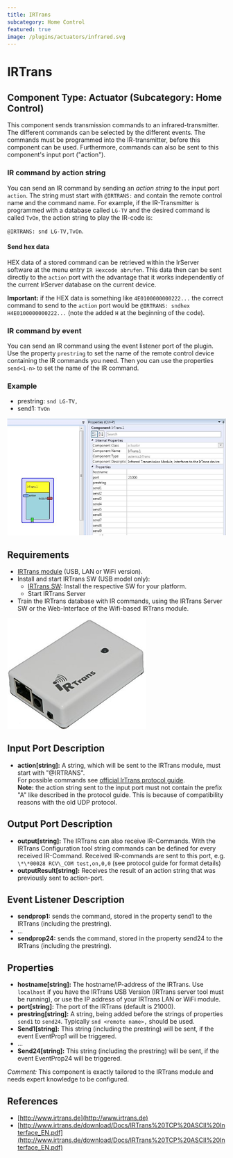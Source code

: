 ```yaml
---
title: IRTrans
subcategory: Home Control
featured: true
image: /plugins/actuators/infrared.svg
---
```


# IRTrans

## Component Type: Actuator (Subcategory: Home Control)

This component sends transmission commands to an infrared-transmitter. The different commands can be selected by the different events. The commands must be programmed into the IR-transmitter, before this component can be used. Furthermore, commands can also be sent to this component's input port ("action").

### IR command by action string

You can send an IR command by sending an _action string_ to the input port `action`. The string must start with `@IRTRANS:` and contain the remote control name and the command name. For example, if the IR-Transmitter is programmed with a database called `LG-TV` and the desired command is called `TvOn`, the action string to play the IR-code is:

`@IRTRANS: snd LG-TV,TvOn`.

#### Send hex data
HEX data of a stored command can be retrieved within the IrServer software at the menu entry `IR Hexcode abrufen`. This data then can be sent directly to the `action` port with the advantage that it works independently of the current IrServer database on the current device.

**Important:** if the HEX data is something like `4E0100000000222...` the correct command to send to the `action` port would be `@IRTRANS: sndhex H4E0100000000222...` (note the added `H` at the beginning of the code).

### IR command by event

You can send an IR command using the event listener port of the plugin. Use the property `prestring` to set the name of the remote control device containing the IR commands you need. Then you can use the properties `send<1-n>` to set the name of the IR command.

### Example

- prestring: `snd LG-TV,`
- send1: `TvOn`

![Screenshot: IRTrans plugin](./img/irtrans.jpg "Screenshot: IRTrans plugin")

## Requirements

- [IRTrans module](http://www.irtrans.de) (USB, LAN or WiFi version).
- Install and start IRTrans SW (USB model only):
  - [IRTrans SW](http://www.irtrans.de/de/download/): Install the respective SW for your platform.
  - Start IRTrans Server
- Train the IRTrans database with IR commands, using the IRTrans Server SW or the Web-Interface of the Wifi-based IRTrans module.

![IRTrans universal IR remote module](./img/irtrans_picture.jpg "IRTrans universal IR remote module")

## Input Port Description

- **action\[string\]:** A string, which will be sent to the IRTrans module, must start with "@IRTRANS".  
  For possible commands see [official IrTrans protocol guide](http://www.irtrans.de/download/Docs/IRTrans%20TCP%20ASCII%20Interface_EN.pdf).  
  **Note:** the action string sent to the input port must not contain the prefix "A" like described in the protocol guide. This is because of compatibility reasons with the old UDP protocol.

## Output Port Description

- **output\[string\]:** The IRTrans can also receive IR-Commands. With the IRTrans Configuration tool string commands can be defined for every received IR-Command. Received IR-commands are sent to this port, e.g. `\*\*00028 RCV\_COM test,on,0,0` (see protocol guide for format details)
- **outputResult\[string\]:** Receives the result of an action string that was previously sent to action-port.

## Event Listener Description

- **sendprop1:** sends the command, stored in the property send1 to the IRTrans (including the prestring).
- ...
- **sendprop24:** sends the command, stored in the property send24 to the IRTrans (including the prestring).

## Properties

- **hostname\[string\]:** The hostname/IP-address of the IRTrans. Use `localhost` if you have the IRTrans USB Version (IRTrans server tool must be running), or use the IP address of your IRTrans LAN or WiFi module.
- **port\[string\]:** The port of the IRTrans (default is 21000).
- **prestring\[string\]:** A string, being added before the strings of properties `send1` to `send24`. Typically `snd <remote name>,` should be used.
- **Send1\[string\]:** This string (including the prestring) will be sent, if the event EventProp1 will be triggered.
- ...
- **Send24\[string\]:** This string (including the prestring) will be sent, if the event EventProp24 will be triggered.

_Comment:_ This component is exactly tailored to the IRTrans module and needs expert knowledge to be configured.

## References

* [http://www.irtrans.de](http://www.irtrans.de)
* [http://www.irtrans.de/download/Docs/IRTrans%20TCP%20ASCII%20Interface_EN.pdf](http://www.irtrans.de/download/Docs/IRTrans%20TCP%20ASCII%20Interface_EN.pdf)
